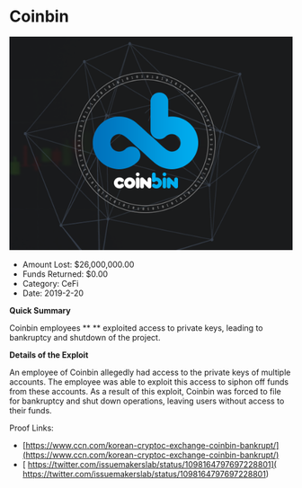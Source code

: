 # Coinbin
![Coinbin](/rektimages/Coinbin.png)
- Amount Lost: $26,000,000.00
- Funds Returned: $0.00
- Category: CeFi
- Date: 2019-2-20

**Quick Summary**

Coinbin employees ** ** exploited access to private keys, leading to bankruptcy and shutdown of the project.

  


 **Details of the Exploit**

An employee of Coinbin allegedly had access to the private keys of multiple accounts. The employee was able to exploit this access to siphon off funds from these accounts. As a result of this exploit, Coinbin was forced to file for bankruptcy and shut down operations, leaving users without access to their funds.

  



Proof Links:
- [https://www.ccn.com/korean-cryptoc-exchange-coinbin-bankrupt/](https://www.ccn.com/korean-cryptoc-exchange-coinbin-bankrupt/)
- [ https://twitter.com/issuemakerslab/status/1098164797697228801]( https://twitter.com/issuemakerslab/status/1098164797697228801)


